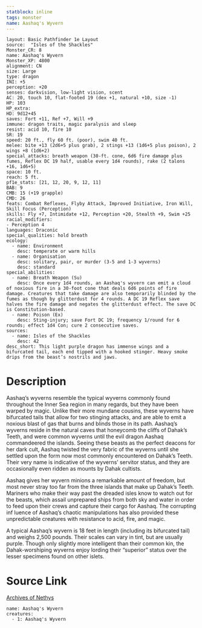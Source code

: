 ```yaml
---
statblock: inline
tags: monster
name: Aashaq's Wyvern
---
```

```statblock
layout: Basic Pathfinder 1e Layout
source:  "Isles of the Shackles"
Monster_CR: 8
name: Aashaq's Wyvern
Monster_XP: 4800
alignment: CN
size: Large
type: dragon
INI: +5
perception: +20
senses: darkvision, low-light vision, scent
AC: 20, touch 10, flat-footed 19 (dex +1, natural +10, size -1)
HP: 103
HP_extra: 
HD: 9d12+45
saves: Fort +11, Ref +7, Will +9
immune: dragon traits, magic paralysis and sleep
resist: acid 10, fire 10
SR: 19
speed: 20 ft., fly 60 ft. (poor), swim 40 ft.
melee: bite +13 (2d6+5 plus grab), 2 stings +13 (1d6+5 plus poison), 2 wings +8 (1d6+2)
special_attacks: breath weapon (30-ft. cone, 6d6 fire damage plus fumes, Reflex DC 19 half, usable every 1d4 rounds), rake (2 talons +16, 1d6+5)
space: 10 ft.
reach: 5 ft.
pf1e_stats: [21, 12, 20, 9, 12, 11]
BAB: 9
CMB: 15 (+19 grapple)
CMD: 26
feats: Combat Reflexes, Flyby Attack, Improved Initiative, Iron Will, Skill Focus (Perception)
skills: Fly +7, Intimidate +12, Perception +20, Stealth +9, Swim +25
racial_modifiers:
- Perception 4
languages: Draconic
special_qualities: hold breath
ecology:
  - name: Environment
    desc: temperate or warm hills
  - name: Organisation
    desc: solitary, pair, or murder (3-5 and 1-3 wyverns)
    desc: standard
special_abilities:
  - name: Breath Weapon (Su)
    desc: Once every 1d4 rounds, an Aashaq's wyvern can emit a cloud of noxious fire in a 30-foot cone that deals 6d6 points of fire damage. Creatures that take damage are also temporarily blinded by the fumes as though by glitterdust for 4 rounds. A DC 19 Reflex save halves the fire damage and negates the glitterdust effect. The save DC is Constitution-based.
  - name: Poison (Ex)
    desc: Sting-injury; save Fort DC 19; frequency 1/round for 6 rounds; effect 1d4 Con; cure 2 consecutive saves.
sources:
  - name: Isles of the Shackles
    desc: 42
desc_short: This light purple dragon has immense wings and a bifurcated tail, each end tipped with a hooked stinger. Heavy smoke drips from the beast’s nostrils and jaws.
```
# Description
Aashaq’s wyverns resemble the typical wyverns commonly found throughout the Inner Sea region in many regards, but they have been warped by magic. Unlike their more mundane cousins, these wyverns have bifurcated tails that allow for two stinging attacks, and are able to emit a noxious blast of gas that burns and blinds those in its path. Aashaq’s wyverns reside in the natural caves that honeycomb the cliffs of Dahak’s Teeth, and were common wyverns until the evil dragon Aashaq commandeered the islands. Seeing these beasts as the perfect deacons for her dark cult, Aashaq twisted the very fabric of the wyverns until she settled upon the form now most commonly encountered on Dahak’s Teeth. Their very name is indicative of the wyverns’ servitor status, and they are occasionally even ridden as mounts by Dahak cultists.

Aashaq gives her wyvern minions a remarkable amount of freedom, but most never stray too far from the three islands that make up Dahak’s Teeth. Mariners who make their way past the dreaded isles know to watch out for the beasts, which assail unprepared ships from both sky and water in order to feed upon their crews and capture their cargo for Aashaq. The corrupting inf luence of Aashaq’s chaotic manipulations has also provided these unpredictable creatures with resistance to acid, fire, and magic.

A typical Aashaq’s wyvern is 18 feet in length (including its bifurcated tail) and weighs 2,500 pounds. Their scales can vary in tint, but are usually purple. Though only slightly more intelligent than their common kin, the Dahak-worshiping wyverns enjoy lording their “superior” status over the lesser specimens found on other islets.
# Source Link
[Archives of Nethys](https://aonprd.com/MonsterDisplay.aspx?ItemName=Aashaq%27s%20Wyvern)
```encounter-table
name: Aashaq's Wyvern
creatures:
  - 1: Aashaq's Wyvern
```
